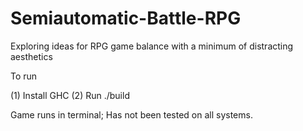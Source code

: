 # Semiautomatic-Battle-RPG
Exploring ideas for RPG game balance with a minimum of distracting aesthetics


To run

(1) Install GHC
(2) Run ./build

Game runs in terminal; Has not been tested on all systems.
